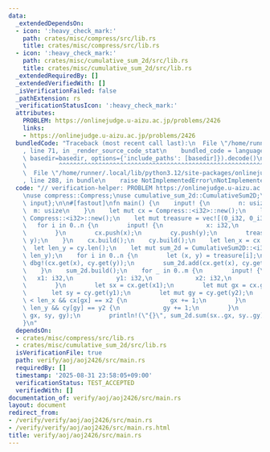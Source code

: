 ```yaml
---
data:
  _extendedDependsOn:
  - icon: ':heavy_check_mark:'
    path: crates/misc/compress/src/lib.rs
    title: crates/misc/compress/src/lib.rs
  - icon: ':heavy_check_mark:'
    path: crates/misc/cumulative_sum_2d/src/lib.rs
    title: crates/misc/cumulative_sum_2d/src/lib.rs
  _extendedRequiredBy: []
  _extendedVerifiedWith: []
  _isVerificationFailed: false
  _pathExtension: rs
  _verificationStatusIcon: ':heavy_check_mark:'
  attributes:
    PROBLEM: https://onlinejudge.u-aizu.ac.jp/problems/2426
    links:
    - https://onlinejudge.u-aizu.ac.jp/problems/2426
  bundledCode: "Traceback (most recent call last):\n  File \"/home/runner/.local/lib/python3.12/site-packages/onlinejudge_verify/documentation/build.py\"\
    , line 71, in _render_source_code_stat\n    bundled_code = language.bundle(stat.path,\
    \ basedir=basedir, options={'include_paths': [basedir]}).decode()\n          \
    \         ^^^^^^^^^^^^^^^^^^^^^^^^^^^^^^^^^^^^^^^^^^^^^^^^^^^^^^^^^^^^^^^^^^^^^^^^^^^^^^^^^\n\
    \  File \"/home/runner/.local/lib/python3.12/site-packages/onlinejudge_verify/languages/rust.py\"\
    , line 288, in bundle\n    raise NotImplementedError\nNotImplementedError\n"
  code: "// verification-helper: PROBLEM https://onlinejudge.u-aizu.ac.jp/problems/2426\n\
    \nuse compress::Compress;\nuse cumulative_sum_2d::CumulativeSum2D;\nuse proconio::{fastout,\
    \ input};\n\n#[fastout]\nfn main() {\n    input! {\n        n: usize,\n      \
    \  m: usize\n    }\n    let mut cx = Compress::<i32>::new();\n    let mut cy =\
    \ Compress::<i32>::new();\n    let mut treasure = vec![(0_i32, 0_i32); n];\n \
    \   for i in 0..n {\n        input! {\n            x: i32,\n            y: i32\n\
    \        }\n        cx.push(x);\n        cy.push(y);\n        treasure[i] = (x,\
    \ y);\n    }\n    cx.build();\n    cy.build();\n    let len_x = cx.len();\n  \
    \  let len_y = cy.len();\n    let mut sum_2d = CumulativeSum2D::<i32>::new(len_x,\
    \ len_y);\n    for i in 0..n {\n        let (x, y) = treasure[i];\n        //\
    \ dbg!(cx.get(x), cy.get(y));\n        sum_2d.add(cx.get(x), cy.get(y), 1);\n\
    \    }\n    sum_2d.build();\n    for _ in 0..m {\n        input! {\n         \
    \   x1: i32,\n            y1: i32,\n            x2: i32,\n            y2: i32\n\
    \        }\n        let sx = cx.get(x1);\n        let mut gx = cx.get(x2);\n \
    \       let sy = cy.get(y1);\n        let mut gy = cy.get(y2);\n        if gx\
    \ < len_x && cx[gx] == x2 {\n            gx += 1;\n        }\n        if gy <\
    \ len_y && cy[gy] == y2 {\n            gy += 1;\n        }\n        // dbg!(sx,\
    \ gx, sy, gy);\n        println!(\"{}\", sum_2d.sum(sx..gx, sy..gy));\n    }\n\
    }\n"
  dependsOn:
  - crates/misc/compress/src/lib.rs
  - crates/misc/cumulative_sum_2d/src/lib.rs
  isVerificationFile: true
  path: verify/aoj/aoj2426/src/main.rs
  requiredBy: []
  timestamp: '2025-08-31 23:58:05+09:00'
  verificationStatus: TEST_ACCEPTED
  verifiedWith: []
documentation_of: verify/aoj/aoj2426/src/main.rs
layout: document
redirect_from:
- /verify/verify/aoj/aoj2426/src/main.rs
- /verify/verify/aoj/aoj2426/src/main.rs.html
title: verify/aoj/aoj2426/src/main.rs
---
```

